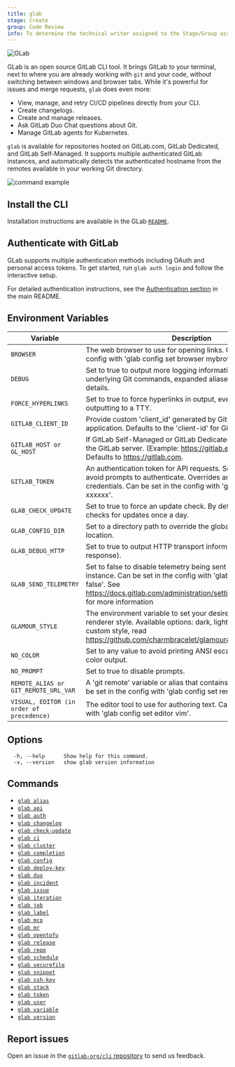 ```yaml
---
title: glab
stage: Create
group: Code Review
info: To determine the technical writer assigned to the Stage/Group associated with this page, see https://about.gitlab.com/handbook/product/ux/technical-writing/#assignments
---
```


<!--
This documentation is auto generated by a script.
Please do not edit this file directly. Run `make gen-docs` instead.
-->

![GLab](/assets/glab-logo.png)

GLab is an open source GitLab CLI tool. It brings GitLab to your terminal, next to where you are already working with `git` and your code, without switching between windows and browser tabs. While it's powerful for issues and merge requests, `glab` does even more:

- View, manage, and retry CI/CD pipelines directly from your CLI.
- Create changelogs.
- Create and manage releases.
- Ask GitLab Duo Chat questions about Git.
- Manage GitLab agents for Kubernetes.

`glab` is available for repositories hosted on GitLab.com, GitLab Dedicated, and GitLab Self-Managed. It supports multiple authenticated GitLab instances, and automatically detects the authenticated hostname from the remotes available in your working Git directory.

![command example](/assets/glabgettingstarted.gif)

## Install the CLI

Installation instructions are available in the GLab
[`README`](https://gitlab.com/gitlab-org/cli/#installation).

## Authenticate with GitLab

GLab supports multiple authentication methods including OAuth and personal access tokens.
To get started, run `glab auth login` and follow the interactive setup.

For detailed authentication instructions, see the [Authentication section](https://gitlab.com/gitlab-org/cli#authentication)
in the main README.

## Environment Variables

<!-- markdownlint-disable MD044 MD034 -->

| Variable                                  | Description                                                                                                                                                                                                                       |
| ----------------------------------------- | --------------------------------------------------------------------------------------------------------------------------------------------------------------------------------------------------------------------------------- |
| `BROWSER`                                 | The web browser to use for opening links. Can be set in the config with 'glab config set browser mybrowser'.                                                                                                                      |
| `DEBUG`                                   | Set to true to output more logging information, including underlying Git commands, expanded aliases and DNS error details.                                                                                                        |
| `FORCE_HYPERLINKS`                        | Set to true to force hyperlinks in output, even when not outputting to a TTY.                                                                                                                                                     |
| `GITLAB_CLIENT_ID`                        | Provide custom 'client_id' generated by GitLab OAuth 2.0 application. Defaults to the 'client-id' for GitLab.com.                                                                                                                 |
| `GITLAB_HOST or GL_HOST`                  | If GitLab Self-Managed or GitLab Dedicated, specify the URL of the GitLab server. (Example: https://gitlab.example.com) Defaults to https://gitlab.com.                                                                           |
| `GITLAB_TOKEN`                            | An authentication token for API requests. Set this variable to avoid prompts to authenticate. Overrides any previously-stored credentials. Can be set in the config with 'glab config set token xxxxxx'.                          |
| `GLAB_CHECK_UPDATE`                       | Set to true to force an update check. By default the cli tool checks for updates once a day.                                                                                                                                      |
| `GLAB_CONFIG_DIR`                         | Set to a directory path to override the global configuration location.                                                                                                                                                            |
| `GLAB_DEBUG_HTTP`                         | Set to true to output HTTP transport information (request / response).                                                                                                                                                            |
| `GLAB_SEND_TELEMETRY`                     | Set to false to disable telemetry being sent to your GitLab instance. Can be set in the config with 'glab config set telemetry false'. See https://docs.gitlab.com/administration/settings/usage_statistics/ for more information |
| `GLAMOUR_STYLE`                           | The environment variable to set your desired Markdown renderer style. Available options: dark, light, notty. To set a custom style, read https://github.com/charmbracelet/glamour#styles                                          |
| `NO_COLOR`                                | Set to any value to avoid printing ANSI escape sequences for color output.                                                                                                                                                        |
| `NO_PROMPT`                               | Set to true to disable prompts.                                                                                                                                                                                                   |
| `REMOTE_ALIAS or GIT_REMOTE_URL_VAR`      | A 'git remote' variable or alias that contains the GitLab URL. Can be set in the config with 'glab config set remote_alias origin'.                                                                                               |
| `VISUAL, EDITOR (in order of precedence)` | The editor tool to use for authoring text. Can be set in the config with 'glab config set editor vim'.                                                                                                                            |

<!-- markdownlint-enable MD044 MD034 -->

## Options

```plaintext
  -h, --help      Show help for this command.
  -v, --version   show glab version information
```

## Commands

- [`glab alias`](/docs/alias)
- [`glab api`](/docs/api)
- [`glab auth`](/docs/auth)
- [`glab changelog`](/docs/changelog)
- [`glab check-update`](/docs/check-update)
- [`glab ci`](/docs/ci)
- [`glab cluster`](/docs/cluster)
- [`glab completion`](/docs/completion)
- [`glab config`](/docs/config)
- [`glab deploy-key`](/docs/deploy-key)
- [`glab duo`](/docs/duo)
- [`glab incident`](/docs/incident)
- [`glab issue`](/docs/issue)
- [`glab iteration`](/docs/iteration)
- [`glab job`](/docs/job)
- [`glab label`](/docs/label)
- [`glab mcp`](/docs/mcp)
- [`glab mr`](/docs/mr)
- [`glab opentofu`](/docs/opentofu)
- [`glab release`](/docs/release)
- [`glab repo`](/docs/repo)
- [`glab schedule`](/docs/schedule)
- [`glab securefile`](/docs/securefile)
- [`glab snippet`](/docs/snippet)
- [`glab ssh-key`](/docs/ssh-key)
- [`glab stack`](/docs/stack)
- [`glab token`](/docs/token)
- [`glab user`](/docs/user)
- [`glab variable`](/docs/variable)
- [`glab version`](/docs/version)

## Report issues

Open an issue in the [`gitlab-org/cli` repository](https://gitlab.com/gitlab-org/cli/issues/new)
to send us feedback.
